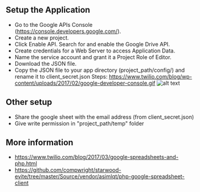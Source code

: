 ## Setup the Application ##

* Go to the Google APIs Console (<https://console.developers.google.com/>).
* Create a new project.
* Click Enable API. Search for and enable the Google Drive API.
* Create credentials for a Web Server to access Application Data.
* Name the service account and grant it a Project Role of Editor.
* Download the JSON file.
* Copy the JSON file to your app directory (project_path/config/) and rename it to client_secret.json
Steps: https://www.twilio.com/blog/wp-content/uploads/2017/02/google-developer-console.gif
![alt text](https://www.twilio.com/blog/wp-content/uploads/2017/02/google-developer-console.gif)


## Other setup ##
* Share the google sheet with the email address (from client_secret.json)
* Give write permission in "project_path/temp" folder

## More information ##
* <https://www.twilio.com/blog/2017/03/google-spreadsheets-and-php.html>
* <https://github.com/compwright/starwood-evite/tree/master/Source/vendor/asimlqt/php-google-spreadsheet-client>
